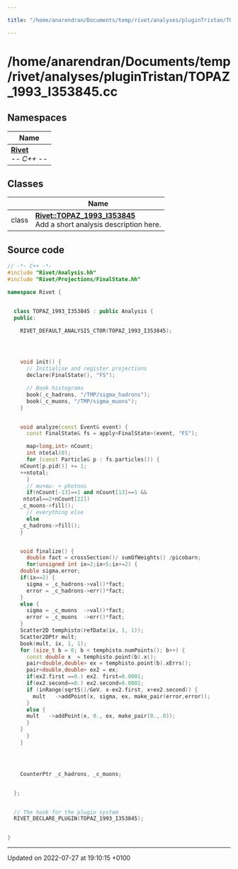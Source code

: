 ```yaml
---

title: "/home/anarendran/Documents/temp/rivet/analyses/pluginTristan/TOPAZ_1993_I353845.cc"

---
```


# /home/anarendran/Documents/temp/rivet/analyses/pluginTristan/TOPAZ_1993_I353845.cc



## Namespaces

| Name           |
| -------------- |
| **[Rivet](http://example.org/namespaces/namespacerivet/)** <br>-*- C++ -*-  |

## Classes

|                | Name           |
| -------------- | -------------- |
| class | **[Rivet::TOPAZ_1993_I353845](http://example.org/classes/classrivet_1_1topaz__1993__i353845/)** <br>Add a short analysis description here.  |




## Source code

```cpp
// -*- C++ -*-
#include "Rivet/Analysis.hh"
#include "Rivet/Projections/FinalState.hh"

namespace Rivet {


  class TOPAZ_1993_I353845 : public Analysis {
  public:

    RIVET_DEFAULT_ANALYSIS_CTOR(TOPAZ_1993_I353845);




    void init() {
      // Initialise and register projections
      declare(FinalState(), "FS");

      // Book histograms
      book(_c_hadrons, "/TMP/sigma_hadrons");
      book(_c_muons, "/TMP/sigma_muons");
    }


    void analyze(const Event& event) {
      const FinalState& fs = apply<FinalState>(event, "FS");

      map<long,int> nCount;
      int ntotal(0);
      for (const Particle& p : fs.particles()) {
    nCount[p.pid()] += 1;
    ++ntotal;
      }
      // mu+mu- + photons
      if(nCount[-13]==1 and nCount[13]==1 &&
     ntotal==2+nCount[22])
    _c_muons->fill();
      // everything else
      else
    _c_hadrons->fill();
    }


    void finalize() {
      double fact = crossSection()/ sumOfWeights() /picobarn;
      for(unsigned int ix=2;ix<5;ix+=2) {
    double sigma,error;
    if(ix==2) {
      sigma = _c_hadrons->val()*fact;
      error = _c_hadrons->err()*fact;
    }
    else {
      sigma = _c_muons  ->val()*fact;
      error = _c_muons  ->err()*fact;
    }
    Scatter2D temphisto(refData(ix, 1, 1));
    Scatter2DPtr mult;
    book(mult, ix, 1, 1);
    for (size_t b = 0; b < temphisto.numPoints(); b++) {
      const double x  = temphisto.point(b).x();
      pair<double,double> ex = temphisto.point(b).xErrs();
      pair<double,double> ex2 = ex;
      if(ex2.first ==0.) ex2. first=0.0001;
      if(ex2.second==0.) ex2.second=0.0001;
      if (inRange(sqrtS()/GeV, x-ex2.first, x+ex2.second)) {
        mult   ->addPoint(x, sigma, ex, make_pair(error,error));
      }
      else {
      mult   ->addPoint(x, 0., ex, make_pair(0.,.0));
      }
    }
      }
    }




    CounterPtr _c_hadrons, _c_muons;


  };


  // The hook for the plugin system
  RIVET_DECLARE_PLUGIN(TOPAZ_1993_I353845);


}
```


-------------------------------

Updated on 2022-07-27 at 19:10:15 +0100
